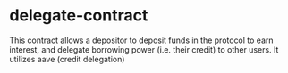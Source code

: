 # delegate-contract
This contract allows a depositor to deposit funds in the protocol to earn interest, and delegate borrowing power (i.e. their credit) to other users. It utilizes aave (credit delegation)
